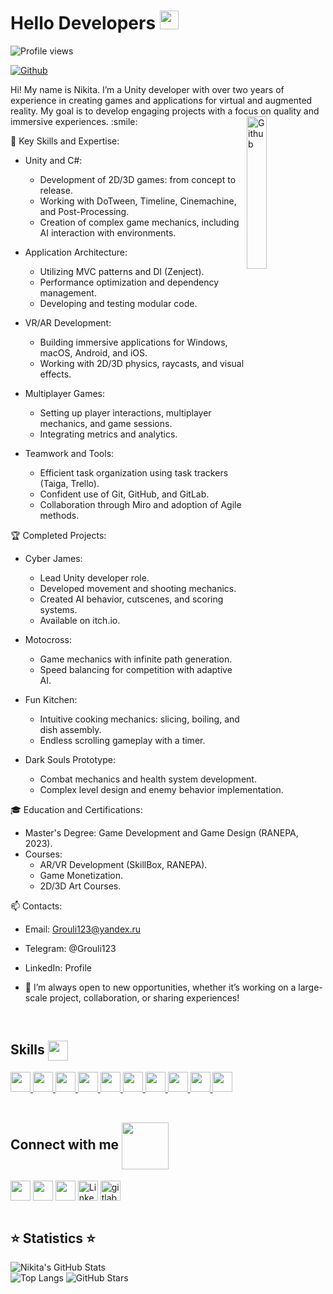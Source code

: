 <h1> Hello Developers <img src = "https://raw.githubusercontent.com/MartinHeinz/MartinHeinz/master/wave.gif" width = 30px> </h1>
<p align='center'>
</p>

![Profile views](https://komarev.com/ghpvc/?username=Grouli123&color=brightgreen)

[![Github](https://img.shields.io/github/followers/Grouli123?label=Follow&style=social)](https://github.com/Grouli123)

<div size='20px'> Hi! My name is Nikita. I’m a Unity developer with over two years of experience in creating games and applications for virtual and augmented reality. My goal is to develop engaging projects with a focus on quality and immersive experiences. :smile:


<img width="25%" align="right" alt="Github" src="https://user-images.githubusercontent.com/69174156/222849607-24ae78f6-2e79-4d7c-b809-ed393eedbad4.gif"/>

🚀 Key Skills and Expertise:

- Unity and C#:
  - Development of 2D/3D games: from concept to release.
  - Working with DoTween, Timeline, Cinemachine, and Post-Processing.
  - Creation of complex game mechanics, including AI interaction with environments.

- Application Architecture:
  - Utilizing MVC patterns and DI (Zenject).
  - Performance optimization and dependency management.
  - Developing and testing modular code.

- VR/AR Development:
  - Building immersive applications for Windows, macOS, Android, and iOS.
  - Working with 2D/3D physics, raycasts, and visual effects.

- Multiplayer Games:
  - Setting up player interactions, multiplayer mechanics, and game sessions.
  - Integrating metrics and analytics.

- Teamwork and Tools:
  - Efficient task organization using task trackers (Taiga, Trello).
  - Confident use of Git, GitHub, and GitLab.
  - Collaboration through Miro and adoption of Agile methods.

🏆 Completed Projects:

- Cyber James:
  - Lead Unity developer role.
  - Developed movement and shooting mechanics.
  - Created AI behavior, cutscenes, and scoring systems.
  - Available on itch.io.

- Motocross:
  - Game mechanics with infinite path generation.
  - Speed balancing for competition with adaptive AI.

- Fun Kitchen:
  - Intuitive cooking mechanics: slicing, boiling, and dish assembly.
  - Endless scrolling gameplay with a timer.

- Dark Souls Prototype:
  - Combat mechanics and health system development.
  - Complex level design and enemy behavior implementation.  

🎓 Education and Certifications:
- Master's Degree: Game Development and Game Design (RANEPA, 2023).
- Courses:
  - AR/VR Development (SkillBox, RANEPA).
  - Game Monetization.
  - 2D/3D Art Courses.

📫 Contacts:

- Email: Grouli123@yandex.ru
- Telegram: @Grouli123
- LinkedIn: Profile

- 💬 I’m always open to new opportunities, whether it’s working on a large-scale project, collaboration, or sharing experiences!

  </div>
<br>
<h2> Skills <img src = "https://media2.giphy.com/media/QssGEmpkyEOhBCb7e1/giphy.gif?cid=ecf05e47a0n3gi1bfqntqmob8g9aid1oyj2wr3ds3mg700bl&rid=giphy.gif" width = 32px align= 'center'> </h2>
<a href= https://github.com/Grouli123?tab=repositories&q=&type=&language=csharp&sort= > <img width ='32px' src ='https://raw.githubusercontent.com/rahulbanerjee26/githubAboutMeGenerator/main/icons/csharp.svg'> </a>
<a href= https://github.com/Grouli123?tab=repositories&q=&type=&language=csharp&sort= > <img width ='32px' src ='https://raw.githubusercontent.com/rahulbanerjee26/githubAboutMeGenerator/main/icons/unity.svg'> </a>
<a href= https://github.com/Grouli123?tab=repositories&q= > <img width ='32px' src ='https://raw.githubusercontent.com/rahulbanerjee26/githubAboutMeGenerator/main/icons/unreal.svg'> </a>
<a href= https://github.com/Grouli123?tab=repositories&q= > <img width ='32px' src 
='https://user-images.githubusercontent.com/103457938/187045503-0d8557b8-9b7b-43be-815c-d499f6137903.png'> </a>
<a href= https://github.com/Grouli123?tab=repositories&q= > <img width ='32px' src ='https://raw.githubusercontent.com/rahulbanerjee26/githubAboutMeGenerator/main/icons/cpp.svg'> </a>
<a href= https://github.com/Grouli123?tab=repositories&q= > <img width ='32px' src ='https://raw.githubusercontent.com/rahulbanerjee26/githubAboutMeGenerator/main/icons/python.svg'> </a>
<a href= https://github.com/Grouli123?tab=repositories&q= > <img width ='32px' src ='https://raw.githubusercontent.com/rahulbanerjee26/githubAboutMeGenerator/main/icons/photoshop.svg'> </a>
<a href= https://github.com/Grouli123?tab=repositories&q= > <img width ='32px' src ='https://raw.githubusercontent.com/rahulbanerjee26/githubAboutMeGenerator/main/icons/blender.svg'> </a>
<a href= https://github.com/Grouli123?tab=repositories&q= > <img width ='32px' src ='https://raw.githubusercontent.com/rahulbanerjee26/githubAboutMeGenerator/main/icons/mysql.svg'> </a>
<a href= https://github.com/Grouli123?tab=repositories&q= > <img width ='32px' src ='https://raw.githubusercontent.com/rahulbanerjee26/githubAboutMeGenerator/main/icons/git.svg'> </a>

<br>
<br>
<h2> Connect with me <img src='https://raw.githubusercontent.com/ShahriarShafin/ShahriarShafin/main/Assets/handshake.gif' width="75px" align= 'center'> </h2>
<a href = 'https://discordapp.com/users/Grouli123#7757'> <img width = '32px' align= 'center' src="https://github.com/rahulbanerjee26/githubProfileReadmeGenerator/blob/main/icons/discord.svg"/></a>
<a href = 'https://t.me/Grouli123'> <img width = '32px' align= 'center' 
src="https://user-images.githubusercontent.com/103457938/187045729-99f62a9d-2bc1-4417-9608-090371d10275.png"/></a>
<a href = 'https://www.github.com/Grouli123'> <img width = '32px' align= 'center' src="https://raw.githubusercontent.com/rahulbanerjee26/githubAboutMeGenerator/main/icons/github.svg"/></a>
<a href="https://www.linkedin.com/in/grouli123"><img src="https://cdn3.emoji.gg/emojis/5085-linkedin-logo.png" width="32px" height="32px" alt="Linkedin_logo" align= 'center'></a>
<a href="https://gitlab.com/grouli123"><img src="https://cdn3.emoji.gg/emojis/6931_gitlab.png" width="32px" height="32px" alt="gitlab" align= 'center'></a>

<br>
<br>
<h2> ⭐️ Statistics ⭐️ </h2>

![Nikita's GitHub Stats](https://github-readme-stats.vercel.app/api?username=Grouli123&show_icons=true&theme=radical)               
![Top Langs](https://github-readme-stats.vercel.app/api/top-langs/?username=Grouli123&langs_count=8&theme=radical&layout=compact) ![GitHub Stars](https://github-profile-summary-cards.vercel.app/api/cards/stats?username=Grouli123&theme=radical) 


